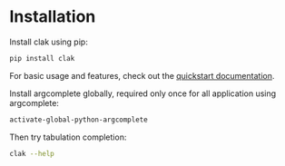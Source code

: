 # Installation

Install clak using pip:

```bash
pip install clak
```

For basic usage and features, check out the [quickstart documentation](quickstart.md).

Install argcomplete globally, required only once for all application using argcomplete:

```bash
activate-global-python-argcomplete
```

Then try tabulation completion:

```bash
clak --help
```
